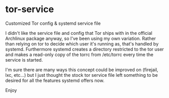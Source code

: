 # tor-service
Customized Tor config &amp; systemd service file

I didn't like the service file and config that Tor ships with in the official Archlinux package anyway, so I've been using my own variation. Rather than relying on tor to decide which user it's running as, that's handled by systemd. Furthermore systemd creates a directory restricted to the tor user and makes a read-only copy of the torrc from /etc/torrc every time the service is started.

I'm sure there are many ways this concept could be improved on (firejail, lxc, etc...) but I just thought the stock tor service file left something to be desired for all the features systemd offers now.

Enjoy
